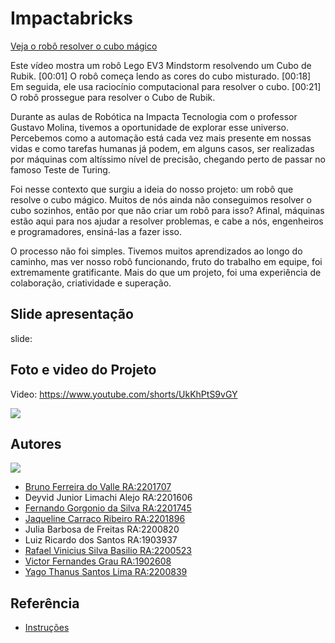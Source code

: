 # Impactabricks

[Veja o robô resolver o cubo mágico](https://youtube.com/shorts/UkKhPtS9vGY?feature=shared)

Este vídeo mostra um robô Lego EV3 Mindstorm resolvendo um Cubo de Rubik. [00:01] O robô começa lendo as cores do cubo misturado. [00:18] Em seguida, ele usa raciocínio computacional para resolver o cubo. [00:21] O robô prossegue para resolver o Cubo de Rubik.

Durante as aulas de Robótica na Impacta Tecnologia com o professor Gustavo Molina, tivemos a oportunidade de explorar esse universo. Percebemos como a automação está cada vez mais presente em nossas vidas e como tarefas humanas já podem, em alguns casos, ser realizadas por máquinas com altíssimo nível de precisão, chegando perto de passar no famoso Teste de Turing.

Foi nesse contexto que surgiu a ideia do nosso projeto: um robô que resolve o cubo mágico. Muitos de nós ainda não conseguimos resolver o cubo sozinhos, então por que não criar um robô para isso? Afinal, máquinas estão aqui para nos ajudar a resolver problemas, e cabe a nós, engenheiros e programadores, ensiná-las a fazer isso.

O processo não foi simples. Tivemos muitos aprendizados ao longo do caminho, mas ver nosso robô funcionando, fruto do trabalho em equipe, foi extremamente gratificante. Mais do que um projeto, foi uma experiência de colaboração, criatividade e superação.

## Slide apresentação ##
slide:

## Foto e video do Projeto ##
Video: https://www.youtube.com/shorts/UkKhPtS9vGY

![](https://media.licdn.com/dms/image/v2/D4D22AQEYlPp_9Nhmog/feedshare-shrink_1280/B4DZa6MUS7GYAk-/0/1746880514938?e=1750896000&v=beta&t=G4MwCrNA-pAxuPd0sLkwFsGZzeyrXzQlL-gwUuaJONY)

## Autores

![](https://media.licdn.com/dms/image/v2/D4D22AQE1en7PPnX1FQ/feedshare-shrink_800/B4DZa6MUTHGwAg-/0/1746880517115?e=1749686400&v=beta&t=c_g0YSWy61JVM5uxnjG8MsnrnQAfTu-lDXaPoHr26EE)

- [Bruno Ferreira do Valle RA:2201707](https://github.com/BruValle)
- Deyvid Junior Limachi Alejo RA:2201606
- [Fernando Gorgonio da Silva RA:2201745](http://github.com/FernandoGSilvaFaculdade)
- [Jaqueline Carraco Ribeiro RA:2201896](https://github.com/jaqlineribeiro)
- Julia Barbosa de Freitas RA:2200820
- Luiz Ricardo dos Santos RA:1903937
- [Rafael Vinicius Silva Basilio RA:2200523](https://github.com/RafaelViniciusdaSilvaBasilio)
- [Victor Fernandes Grau RA:1902608](https://github.com/Victor-Fernandes-Grau)
- [Yago Thanus Santos Lima RA:2200839](https://github.com/yhanusleverage)

## Referência

- [Instruções](https://mindcuber.com/mindcub3r/mindcub3r.html)
